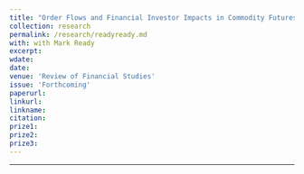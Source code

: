 ```yaml
---
title: "Order Flows and Financial Investor Impacts in Commodity Futures Markets"
collection: research
permalink: /research/readyready.md
with: with Mark Ready
excerpt: 
wdate: 
date: 
venue: 'Review of Financial Studies'
issue: 'Forthcoming'
paperurl:
linkurl:
linkname:
citation: 
prize1: 
prize2: 
prize3: 
---
```


---
